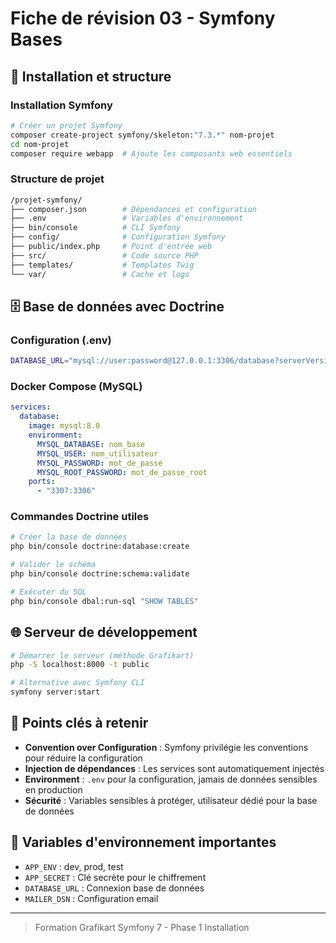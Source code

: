 # Fiche de révision 03 - Symfony Bases

## 📁 Installation et structure

### Installation Symfony

```bash
# Créer un projet Symfony
composer create-project symfony/skeleton:"7.3.*" nom-projet
cd nom-projet
composer require webapp  # Ajoute les composants web essentiels
```

### Structure de projet

```bash
/projet-symfony/
├── composer.json        # Dépendances et configuration
├── .env                 # Variables d'environnement
├── bin/console          # CLI Symfony
├── config/              # Configuration Symfony
├── public/index.php     # Point d'entrée web
├── src/                 # Code source PHP
├── templates/           # Templates Twig
└── var/                 # Cache et logs
```

## 🗄️ Base de données avec Doctrine

### Configuration (.env)

```bash
DATABASE_URL="mysql://user:password@127.0.0.1:3306/database?serverVersion=8.0&charset=utf8mb4"
```

### Docker Compose (MySQL)

```yaml
services:
  database:
    image: mysql:8.0
    environment:
      MYSQL_DATABASE: nom_base
      MYSQL_USER: nom_utilisateur
      MYSQL_PASSWORD: mot_de_passe
      MYSQL_ROOT_PASSWORD: mot_de_passe_root
    ports:
      - "3307:3306"
```

### Commandes Doctrine utiles

```bash
# Créer la base de données
php bin/console doctrine:database:create

# Valider le schéma
php bin/console doctrine:schema:validate

# Exécuter du SQL
php bin/console dbal:run-sql "SHOW TABLES"
```

## 🌐 Serveur de développement

```bash
# Démarrer le serveur (méthode Grafikart)
php -S localhost:8000 -t public

# Alternative avec Symfony CLI
symfony server:start
```

## 📝 Points clés à retenir

- **Convention over Configuration** : Symfony privilégie les conventions pour réduire la configuration
- **Injection de dépendances** : Les services sont automatiquement injectés
- **Environment** : `.env` pour la configuration, jamais de données sensibles en production
- **Sécurité** : Variables sensibles à protéger, utilisateur dédié pour la base de données

## 🔧 Variables d'environnement importantes

- `APP_ENV` : dev, prod, test
- `APP_SECRET` : Clé secrète pour le chiffrement
- `DATABASE_URL` : Connexion base de données
- `MAILER_DSN` : Configuration email

---

> Formation Grafikart Symfony 7 - Phase 1 Installation

